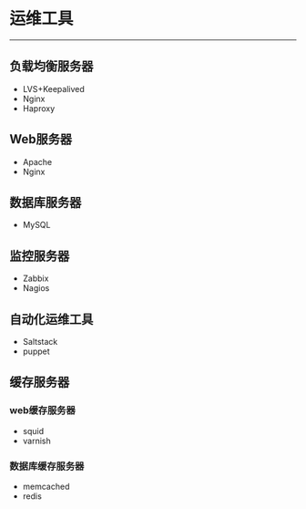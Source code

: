 # **运维工具**
***************

## 负载均衡服务器

* LVS+Keepalived
* Nginx
* Haproxy

## Web服务器

* Apache
* Nginx

## 数据库服务器

* MySQL

## 监控服务器

* Zabbix
* Nagios

## 自动化运维工具

* Saltstack
* puppet

## 缓存服务器

### web缓存服务器

* squid
* varnish

### 数据库缓存服务器

* memcached
* redis
